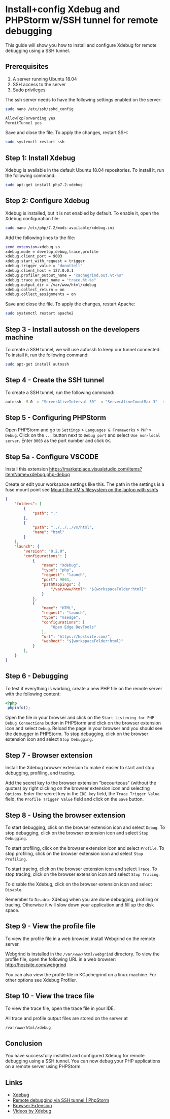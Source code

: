 # Install+config Xdebug and PHPStorm w/SSH tunnel for remote debugging

This guide will show you how to install and configure Xdebug for remote debugging using a SSH tunnel.

## Prerequisites

1) A server running Ubuntu 18.04
1) SSH access to the server
1) Sudo privileges

The ssh server needs to have the following settings enabled on the server:

```bash
sudo nano /etc/ssh/sshd_config
```

```bash
AllowTcpForwarding yes
PermitTunnel yes
```

Save and close the file. To apply the changes, restart SSH:

```bash
sudo systemctl restart ssh
```

## Step 1: Install Xdebug

Xdebug is available in the default Ubuntu 18.04 repositories. To install it, run the following command:

```bash
sudo apt-get install php7.2-xdebug
```

## Step 2: Configure Xdebug

Xdebug is installed, but it is not enabled by default. To enable it, open the Xdebug configuration file:

```bash
sudo nano /etc/php/7.2/mods-available/xdebug.ini
```

Add the following lines to the file:

```bash
zend_extension=xdebug.so
xdebug.mode = develop,debug,trace,profile
xdebug.client_port = 9003
xdebug.start_with_request = trigger
xdebug.trigger_value = "donottell"
xdebug.client_host = 127.0.0.1
xdebug.profiler_output_name = "cachegrind.out.%t-%s"
xdebug.trace_output_name = "trace.%t-%s"
xdebug.output_dir = /var/www/html/xdebug
xdebug.collect_return = on
xdebug.collect_assignments = on
```

Save and close the file. To apply the changes, restart Apache:

```bash
sudo systemctl restart apache2
```

## Step 3 - Install autossh on the developers machine

To create a SSH tunnel, we will use autossh to keep our tunnel connected. To install it, run the following command:

```bash
sudo apt-get install autossh
```

## Step 4 - Create the SSH tunnel

To create a SSH tunnel, run the following command:

```bash
autossh -M 0 -o "ServerAliveInterval 30" -o "ServerAliveCountMax 3" -i /path/to/private-key.pem -N -f -R 9003:127.0.0.1:9003 ubuntu@hostsite.com -p 2222
```

## Step 5 - Configuring PHPStorm

Open PHPStorm and go to `Settings` > `Languages & Frameworks` > `PHP` > `Debug`. Click on the `...` button next to `Debug port` and select `Use non-local server`. Enter `9003` as the port number and click `OK`.

## Step 5a - Configure VSCODE

Install this extension https://marketplace.visualstudio.com/items?itemName=xdebug.php-debug

Create or edit your workspace settings like this. The path in the settings is a fuse mount point see [Mount the VM's filesystem on the laptop with sshfs](./ssh.md#mount-the-vms-filesystem-on-the-laptop-with-sshfs-optional)

```json
{
	"folders": [
		{
			"path": "."
		},
		{
			"path": "../../../vm/html",
			"name": "html"
		}
	],
	"launch": {
		"version": "0.2.0",
		"configurations": [
			{
				"name": "Xdebug",
				"type": "php",
				"request": "launch",
				"port": 9003,
				"pathMappings": {
					"/var/www/html": "${workspaceFolder:html}"
				}
			},
			{
				"name": "HTML",
				"request": "launch",
				"type": "msedge",
				"configurations": [
					"Open Edge DevTools"
				],
				"url": "https://hostsite.com/",
				"webRoot": "${workspaceFolder:html}"
			}
		],
	}
}
```

## Step 6 - Debugging

To test if everything is working, create a new PHP file on the remote server with the following content:

```php
<?php
 phpinfo();
```

Open the file in your browser and click on the `Start Listening for PHP Debug Connections` button in PHPStorm and click on the browser extension icon and select `Debug`. Reload the page in your browser and you should see the debugger in PHPStorm. To stop debugging, click on the browser extension icon and select `Stop Debugging`.

## Step 7 - Browser extension

Install the Xdebug browser extension to make it easier to start and stop debugging, profiling, and tracing.

Add the secret key to the browser extension "becourteous" (without the quotes) by right clicking on the browser extension icon and selecting `Options`. Enter the secret key in the `IDE key` field, the `Trace Trigger Value` field, the `Profile Trigger Value` field and click on the `Save` button.


## Step 8 - Using the browser extension

To start debugging, click on the browser extension icon and select `Debug`. To stop debugging, click on the browser extension icon and select `Stop Debugging`.

To start profiling, click on the browser extension icon and select `Profile`. To stop profiling, click on the browser extension icon and select `Stop Profiling`.

To start tracing, click on the browser extension icon and select `Trace`. To stop tracing, click on the browser extension icon and select `Stop Tracing`.

To disable the Xdebug, click on the browser extension icon and select `Disable`.

Remember to `Disable` Xdebug when you are done debugging, profiling or tracing. Otherwise it will slow down your application and fill up the disk space.

## Step 9 - View the profile file

To view the profile file in a web browser, install Webgrind on the remote server.

Webgrind is installed in the `/var/www/html/webgrind` directory. To view the profile file, open the following URL in a web browser: http://hostsite.com/webgrind


You can also view the profile file in KCachegrind  on a linux machine. For other options see Xdebug Profiler.

## Step 10 - View the trace file

To view the trace file, open the trace file in your IDE.

All trace and profile output files are stored on the server at

```bash
/var/www/html/xdebug
```

## Conclusion

You have successfully installed and configured Xdebug for remote debugging using a SSH tunnel. You can now debug your PHP applications on a remote server using PHPStorm.

## Links

 - [Xdebug](https://xdebug.org/)
 - [Remote debugging via SSH tunnel | PhpStorm](https://www.jetbrains.com/help/phpstorm/remote-debugging-via-ssh-tunnel.html)
 - [Browser Extension](https://xdebug.org/docs/step_debug#browser-extensions)
 - [Videos by Xdebug](https://xdebug.org/docs/all_related_content)
